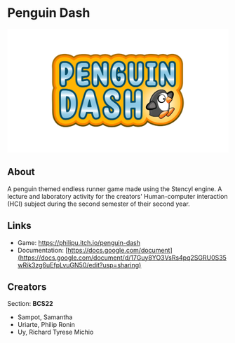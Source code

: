 # Penguin Dash

<p align="center">
  <a href="https://philipu.itch.io/penguin-dash">
    <img src="resources/4-0@4x.png" width="600" alt="Penguin Dash logo">
  </a>
</p>

## About

A penguin themed endless runner game made using the Stencyl engine. A lecture and laboratory activity for the creators' Human-computer interaction (HCI) subject during the second semester of their second year. </br>

## Links

* Game: https://philipu.itch.io/penguin-dash
* Documentation: [https://docs.google.com/document](https://docs.google.com/document/d/17Guy8YO3VsRs4pq2SGRU0S35wRik3zg6uEfpLvuGN50/edit?usp=sharing)

## Creators

Section: **BCS22**
  * Sampot, Samantha
  * Uriarte, Philip Ronin
  * Uy, Richard Tyrese Michio
